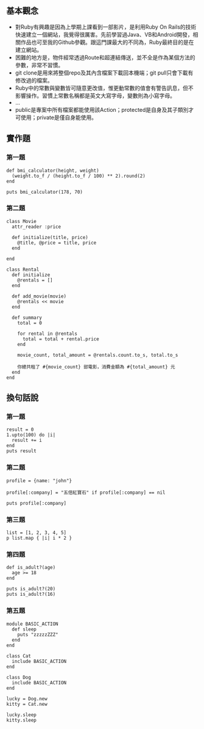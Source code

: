 ## 基本觀念
* 對Ruby有興趣是因為上學期上課看到一部影片，是利用Ruby On Rails的技術快速建立一個網站，我覺得很厲害。先前學習過Java、VB和Android開發，相關作品也可至我的Github參觀。跟這門課最大的不同為，Ruby最終目的是在建立網站。
* 困難的地方是，物件經常透過Route和超連結傳送，並不全是作為某個方法的參數，非常不習慣。
* git clone是用來將整個repo及其內含檔案下載回本機端；git pull只會下載有修改過的檔案。
* Ruby中的常數與變數皆可隨意更改值，惟更動常數的值會有警告訊息，但不影響操作。習慣上常數名稱都是英文大寫字母，變數則為小寫字母。
* ...
* public是專案中所有檔案都能使用該Action；protected是自身及其子類別才可使用；private是僅自身能使用。

## 實作題
### 第一題
    def bmi_calculator(height, weight)
      (weight.to_f / (height.to_f / 100) ** 2).round(2)
    end

    puts bmi_calculator(178, 70)

### 第二題
    class Movie
      attr_reader :price

      def initialize(title, price)
        @title, @price = title, price
      end

    end

    class Rental
      def initialize
        @rentals = []
      end

      def add_movie(movie)
        @rentals << movie
      end

      def summary
        total = 0

        for rental in @rentals
          total = total + rental.price
        end

        movie_count, total_amount = @rentals.count.to_s, total.to_s

        你總共租了 #{movie_count} 部電影，消費金額為 #{total_amount} 元
      end
    end

## 換句話說
### 第一題
    result = 0
    1.upto(100) do |i|
      result += i
    end    
    puts result

### 第二題
    profile = {name: "john"}

    profile[:company] = "五倍紅寶石" if profile[:company] == nil

    puts profile[:company]

### 第三題
    list = [1, 2, 3, 4, 5]
    p list.map { |i| i * 2 }
    
### 第四題
    def is_adult?(age)
      age >= 18
    end

    puts is_adult?(20)
    puts is_adult?(16)

### 第五題
    module BASIC_ACTION
      def sleep
        puts "zzzzzZZZ"
      end
    end

    class Cat
      include BASIC_ACTION
    end

    class Dog
      include BASIC_ACTION
    end

    lucky = Dog.new
    kitty = Cat.new

    lucky.sleep
    kitty.sleep
